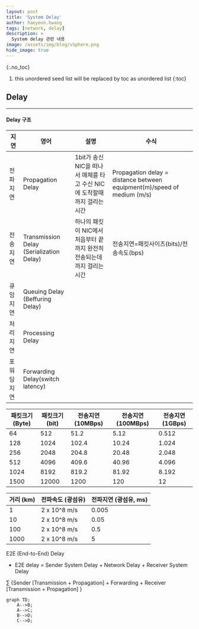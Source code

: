 ```yaml
---
layout: post
title: 'System Delay' 
author: haeyeon.hwang
tags: [network, delay]
description: >
  System delay 관련 내용 
image: /assets/img/blog/vSphere.png
hide_image: true
---
```


{:.no_toc}
1. this unordered seed list will be replaced by toc as unordered list
{:toc}

## **Delay**

---

#### **Delay 구조**

지연|영어|설명|수식
---|---|---|---
전파지연|Propagation Delay|1bit가 송신 NIC을 떠나서 매체를 타고 수신 NIC에 도착할때까지 걸리는 시간|Propagation delay = distance between equipment(m)/speed of medium (m/s)
전송지연|Transmission Delay (Serialization Delay)|하나의 패킷이 NIC에서 처음부터 끝까지 완전히 전송되는데까지 걸리는 시간|전송지연=패킷사이즈(bits)/전송속도(bps)
큐잉지연|Queuing Delay (Beffuring Delay)||
처리지연|Processing Delay||
포워딩지연|Forwarding Delay(switch latency)||


패킷크기 (Byte)|패킷크기 (bit)|전송지연 (10MBps)|전송지연 (100MBps)|전송지연 (1GBps)
---|---|---|---|---
64|512|51.2|5.12|0.512
128|1024|102.4|10.24|1.024
256|2048|204.8|20.48|2.048
512|4096|409.6|40.96|4.096
1024|8192|819.2|81.92|8.192
1500|12000|1200|120|12

거리 (km)|전파속도 (광섬유)|전파지연 (광섬유, ms)
---|---|---
1   |2 x 10^8 m/s|0.005
10  |2 x 10^8 m/s|0.05 
100 |2 x 10^8 m/s|0.5  
1000|2 x 10^8 m/s|5    

E2E (End-to-End) Delay
- E2E delay = Sender System Delay + Network Delay + Receiver System Delay

$\sum$ {Sender [Transmission + Propagation] + Forwarding + Receiver [Transmission + Propagation] }

```mermaid
graph TD;
    A-->B;
    A-->C;
    B-->D;
    C-->D;
```  
